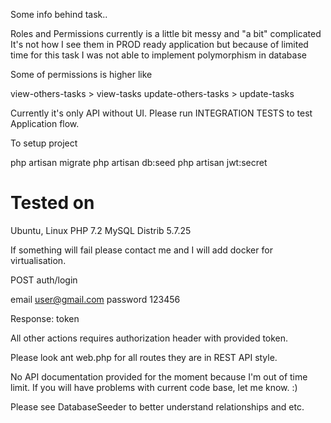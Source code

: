 Some info behind task..

Roles and Permissions currently is a little bit messy and "a bit" complicated
It's not how I see them in PROD ready application but because of limited time for this task I was not able to implement polymorphism in database

Some of permissions is higher like

view-others-tasks > view-tasks
update-others-tasks > update-tasks

Currently it's only API without UI.
Please run INTEGRATION TESTS to test Application flow.

To setup project

php artisan migrate
php artisan db:seed
php artisan jwt:secret

# Tested on

Ubuntu, Linux
PHP 7.2
MySQL Distrib 5.7.25

If something will fail please contact me and I will add docker for virtualisation.


POST
 auth/login 


email user@gmail.com password 123456

Response: token


All other actions requires authorization header with provided token.

Please look ant web.php for all routes they are in REST API style.

No API documentation provided for the moment because I'm out of time limit.
If you will have problems with current code base, let me know. :)

Please see DatabaseSeeder to better understand relationships and etc.

